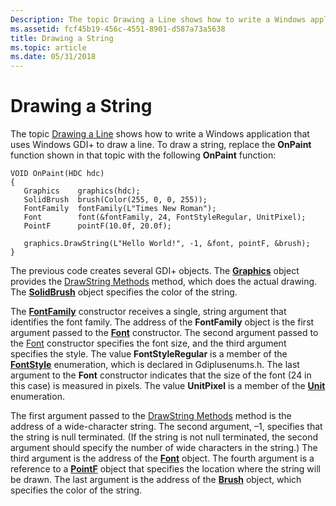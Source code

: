 ```yaml
---
Description: The topic Drawing a Line shows how to write a Windows application that uses Windows GDI+ to draw a line.
ms.assetid: fcf45b19-456c-4551-8901-d587a73a5638
title: Drawing a String
ms.topic: article
ms.date: 05/31/2018
---
```


# Drawing a String

The topic [Drawing a Line](-gdiplus-drawing-a-line-use.md) shows how to write a Windows application that uses Windows GDI+ to draw a line. To draw a string, replace the **OnPaint** function shown in that topic with the following **OnPaint** function:


```
VOID OnPaint(HDC hdc)
{
   Graphics    graphics(hdc);
   SolidBrush  brush(Color(255, 0, 0, 255));
   FontFamily  fontFamily(L"Times New Roman");
   Font        font(&fontFamily, 24, FontStyleRegular, UnitPixel);
   PointF      pointF(10.0f, 20.0f);
   
   graphics.DrawString(L"Hello World!", -1, &font, pointF, &brush);
}
```



The previous code creates several GDI+ objects. The [**Graphics**](/windows/desktop/api/gdiplusgraphics/nl-gdiplusgraphics-graphics) object provides the [DrawString Methods](https://msdn.microsoft.com/library/ms535759(v=VS.85).aspx) method, which does the actual drawing. The [**SolidBrush**](/windows/desktop/api/gdiplusbrush/nl-gdiplusbrush-solidbrush) object specifies the color of the string.

The [**FontFamily**](/windows/desktop/api/gdiplusheaders/nl-gdiplusheaders-fontfamily) constructor receives a single, string argument that identifies the font family. The address of the **FontFamily** object is the first argument passed to the [**Font**](/windows/desktop/api/gdiplusheaders/nl-gdiplusheaders-font) constructor. The second argument passed to the [Font](https://msdn.microsoft.com/library/ms536189(v=VS.85).aspx) constructor specifies the font size, and the third argument specifies the style. The value **FontStyleRegular** is a member of the [**FontStyle**](/windows/desktop/api/Gdiplusenums/ne-gdiplusenums-fontstyle) enumeration, which is declared in Gdiplusenums.h. The last argument to the **Font** constructor indicates that the size of the font (24 in this case) is measured in pixels. The value **UnitPixel** is a member of the [**Unit**](/windows/desktop/api/Gdiplusenums/ne-gdiplusenums-unit) enumeration.

The first argument passed to the [DrawString Methods](https://msdn.microsoft.com/library/ms535759(v=VS.85).aspx) method is the address of a wide-character string. The second argument, –1, specifies that the string is null terminated. (If the string is not null terminated, the second argument should specify the number of wide characters in the string.) The third argument is the address of the [**Font**](/windows/desktop/api/gdiplusheaders/nl-gdiplusheaders-font) object. The fourth argument is a reference to a [**PointF**](/windows/desktop/api/gdiplustypes/nl-gdiplustypes-pointf) object that specifies the location where the string will be drawn. The last argument is the address of the [**Brush**](/windows/desktop/api/gdiplusbrush/nl-gdiplusbrush-brush) object, which specifies the color of the string.

 

 



